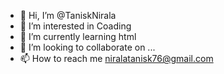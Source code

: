 - 👋 Hi, I’m @TaniskNirala
- 👀 I’m interested in Coading
- 🌱 I’m currently learning html
- 💞️ I’m looking to collaborate on ...
- 📫 How to reach me niralatanisk76@gmail.com

<!---
TaniskNirala/TaniskNirala is a ✨ special ✨ repository because its `README.md` (this file) appears on your GitHub profile.
You can click the Preview link to take a look at your changes.
--->
